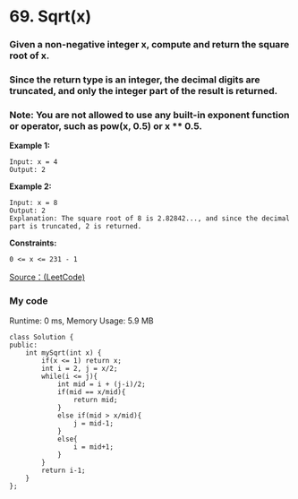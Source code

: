 # 69. Sqrt(x)
### Given a non-negative integer x, compute and return the square root of x.
### Since the return type is an integer, the decimal digits are truncated, and only the integer part of the result is returned.
### Note: You are not allowed to use any built-in exponent function or operator, such as pow(x, 0.5) or x ** 0.5.

**Example 1:**
```
Input: x = 4
Output: 2
```

**Example 2:**
```
Input: x = 8
Output: 2
Explanation: The square root of 8 is 2.82842..., and since the decimal part is truncated, 2 is returned.
```

**Constraints:**
```
0 <= x <= 231 - 1
```

[Source：(LeetCode)](https://leetcode.com/problems/sqrtx/)

### My code
Runtime: 0 ms, Memory Usage: 5.9 MB
```
class Solution {
public:
    int mySqrt(int x) {
        if(x <= 1) return x;
        int i = 2, j = x/2;
        while(i <= j){
            int mid = i + (j-i)/2;
            if(mid == x/mid){
                return mid;
            }
            else if(mid > x/mid){
                j = mid-1;
            }
            else{
                i = mid+1;
            }
        }
        return i-1;
    }
};
```


